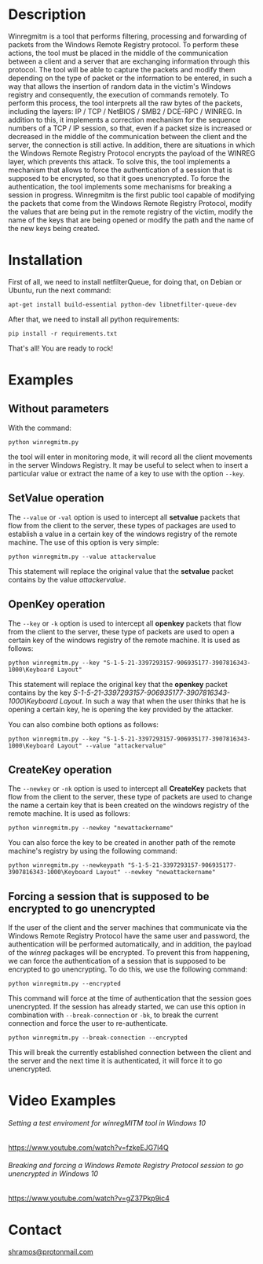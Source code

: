 # Description
Winregmitm is a tool that performs filtering, processing and forwarding of packets from the Windows Remote Registry protocol. To perform these actions, the tool must be placed in the middle of the communication between a client and a server that are exchanging information through this protocol. The tool will be able to capture the packets and modify them depending on the type of packet or the information to be entered, in such a way that allows the insertion of random data in the victim's Windows registry and consequently, the execution of commands remotely. To perform this process, the tool interprets all the raw bytes of the packets, including the layers: IP / TCP / NetBIOS / SMB2 / DCE-RPC / WINREG. In addition to this, it implements a correction mechanism for the sequence numbers of a TCP / IP session, so that, even if a packet size is increased or decreased in the middle of the communication between the client and the server, the connection is still active.
In addition, there are situations in which the Windows Remote Registry Protocol encrypts the payload of the WINREG layer, which prevents this attack. To solve this, the tool implements a mechanism that allows to force the authentication of a session that is supposed to be encrypted, so that it goes unencrypted. To force the authentication, the tool implements some mechanisms for breaking a session in progress.
Winregmitm is the first public tool capable of modifying the packets that come from the Windows Remote Registry Protocol, modify the values that are being put in the remote registry of the victim, modify the name of the keys that are being opened or modify the path and the name of the new keys being created.

# Installation
First of all, we need to install netfilterQueue, for doing that, on Debian or Ubuntu, run the next command:

```apt-get install build-essential python-dev libnetfilter-queue-dev```

After that, we need to install all python requirements:

```pip install -r requirements.txt```

That's all! You are ready to rock!

# Examples

## Without parameters

With the command:

```python winregmitm.py```

the tool will enter in monitoring mode, it will record all the client movements in the server Windows Registry. It may be useful to select when to insert a particular value or extract the name of a key to use with the option ```--key```.

## SetValue operation

The ```--value``` or ```-val``` option is used to intercept all **setvalue** packets that flow from the client to the server, these types of packages are used to establish a value in a certain key of the windows registry of the remote machine. The use of this option is very simple:

```python winregmitm.py --value attackervalue```

This statement will replace the original value that the **setvalue** packet contains by the value *attackervalue*.

## OpenKey operation

The ```--key``` or ```-k``` option is used to intercept all **openkey** packets that flow from the client to the server, these type of packets are used to open a certain key of the windows registry of the remote machine. It is used as follows:

```python winregmitm.py --key "S-1-5-21-3397293157-906935177-3907816343-1000\Keyboard Layout"```

This statement will replace the original key that the **openkey** packet contains by the key *S-1-5-21-3397293157-906935177-3907816343-1000\Keyboard Layout*. In such a way that when the user thinks that he is opening a certain key, he is opening the key provided by the attacker.

You can also combine both options as follows:

```python winregmitm.py --key "S-1-5-21-3397293157-906935177-3907816343-1000\Keyboard Layout" --value "attackervalue"```

## CreateKey operation

The ```--newkey``` or ```-nk``` option is used to intercept all **CreateKey** packets that flow from the client to the server, these type of packets are used to change the name a certain key that is been created on the windows registry of the remote machine. It is used as follows:

```python winregmitm.py --newkey "newattackername"```

You can also force the key to be created in another path of the remote machine's registry by using the following command:

```python winregmitm.py --newkeypath "S-1-5-21-3397293157-906935177-3907816343-1000\Keyboard Layout" --newkey "newattackername"```

## Forcing a session that is supposed to be encrypted to go unencrypted

If the user of the client and the server machines that communicate via the Windows Remote Registry Protocol have the same user and password, the authentication will be performed automatically, and in addition, the payload of the *winreg* packages will be encrypted. To prevent this from happening, we can force the authentication of a session that is supposed to be encrypted to go unencrypting. To do this, we use the following command:

```python winregmitm.py --encrypted```

This command will force at the time of authentication that the session goes unencrypted. If the session has already started, we can use this option in combination with ```--break-connection``` or  ```-bk```, to break the current connection and force the user to re-authenticate.

```python winregmitm.py --break-connection --encrypted```

This will break the currently established connection between the client and the server and the next time it is authenticated, it will force it to go unencrypted.

# Video Examples

###### Setting a test enviroment for winregMITM tool in Windows 10
https://www.youtube.com/watch?v=fzkeEJG7l4Q

###### Breaking and forcing a Windows Remote Registry Protocol session to go unencrypted in Windows 10
https://www.youtube.com/watch?v=gZ37Pkp9ic4

# Contact
shramos@protonmail.com
